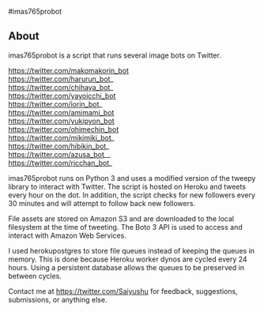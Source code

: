 ﻿#imas765probot
## About

imas765probot is a script that runs several image bots on Twitter.

https://twitter.com/makomakorin_bot  
https://twitter.com/harurun_bot_  
https://twitter.com/chihaya_bot_  
https://twitter.com/yayoicchi_bot  
https://twitter.com/iorin_bot_  
https://twitter.com/amimami_bot  
https://twitter.com/yukipyon_bot  
https://twitter.com/ohimechin_bot  
https://twitter.com/mikimiki_bot_  
https://twitter.com/hibikin_bot_  
https://twitter.com/azusa_bot__  
https://twitter.com/ricchan_bot_  

imas765probot runs on Python 3 and uses a modified version of the tweepy library to interact with Twitter. The script is hosted on Heroku and tweets every hour on the dot. In addition, the script checks for new followers every 30 minutes and will attempt to follow back new followers.

File assets are stored on Amazon S3 and are downloaded to the local filesystem at the time of tweeting. The Boto 3 API is used to access and interact with Amazon Web Services.

I used herokupostgres to store file queues instead of keeping the queues in memory. This is done because Heroku worker dynos are cycled every 24 hours. Using a persistent database allows the queues to be preserved in between cycles.

Contact me at https://twitter.com/Saiyushu for feedback, suggestions, submissions, or anything else.
